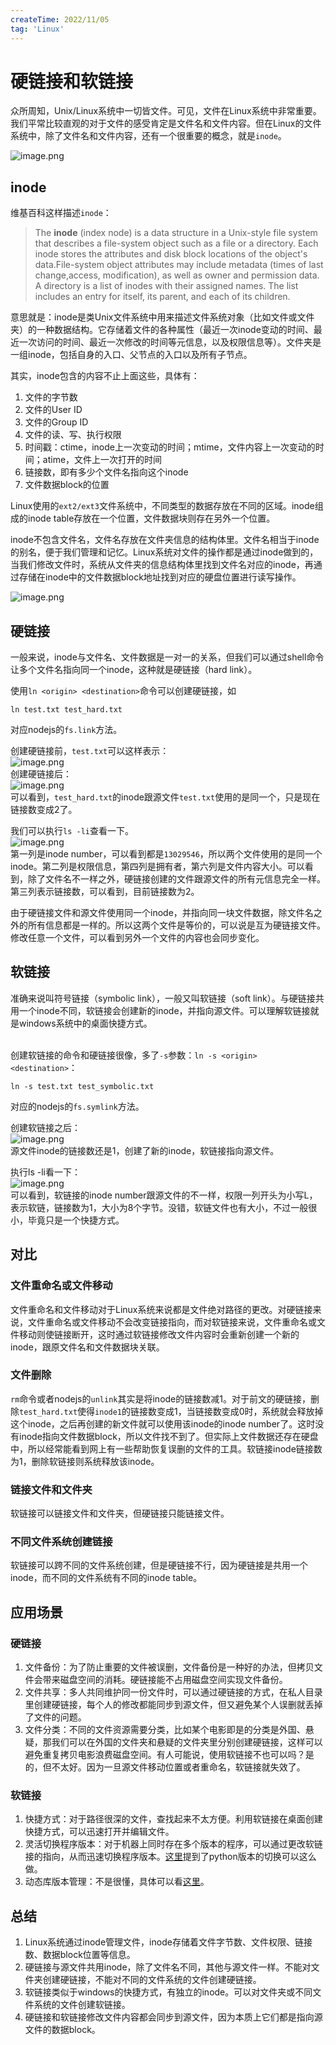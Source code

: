 ```yaml
---
createTime: 2022/11/05
tag: 'Linux'
---
```


# 硬链接和软链接

众所周知，Unix/Linux系统中一切皆文件。可见，文件在Linux系统中非常重要。我们平常比较直观的对于文件的感受肯定是文件名和文件内容。但在Linux的文件系统中，除了文件名和文件内容，还有一个很重要的概念，就是`inode`。  

![image.png](https://p3-juejin.byteimg.com/tos-cn-i-k3u1fbpfcp/d7537b783dab46cc8ee92d34064cb2ec~tplv-k3u1fbpfcp-zoom-in-crop-mark:4536:0:0:0.image)

inode
-----

维基百科这样描述`inode`：

> The **inode** (index node) is a data structure in a Unix-style file system that describes a file-system object such as a file or a directory. Each inode stores the attributes and disk block locations of the object's data.File-system object attributes may include metadata (times of last change,access, modification), as well as owner and permission data. A directory is a list of inodes with their assigned names. The list includes an entry for itself, its parent, and each of its children.

意思就是：inode是类Unix文件系统中用来描述文件系统对象（比如文件或文件夹）的一种数据结构。它存储着文件的各种属性（最近一次inode变动的时间、最近一次访问的时间、最近一次修改的时间等元信息，以及权限信息等）。文件夹是一组inode，包括自身的入口、父节点的入口以及所有子节点。  

其实，inode包含的内容不止上面这些，具体有：

1. 文件的字节数
2. 文件的User ID
3. 文件的Group ID
4. 文件的读、写、执行权限
5. 时间戳：ctime，inode上一次变动的时间；mtime，文件内容上一次变动的时间；atime，文件上一次打开的时间
6. 链接数，即有多少个文件名指向这个inode
7. 文件数据block的位置

Linux使用的`ext2/ext3`文件系统中，不同类型的数据存放在不同的区域。inode组成的inode table存放在一个位置，文件数据块则存在另外一个位置。  

inode不包含文件名，文件名存放在文件夹信息的结构体里。文件名相当于inode的别名，便于我们管理和记忆。Linux系统对文件的操作都是通过inode做到的，当我们修改文件时，系统从文件夹的信息结构体里找到文件名对应的inode，再通过存储在inode中的文件数据block地址找到对应的硬盘位置进行读写操作。  

![image.png](https://p3-juejin.byteimg.com/tos-cn-i-k3u1fbpfcp/322bec09f99a4633a77dbd1b42b56a80~tplv-k3u1fbpfcp-zoom-in-crop-mark:4536:0:0:0.image)

硬链接
---

一般来说，inode与文件名、文件数据是一对一的关系，但我们可以通过shell命令让多个文件名指向同一个inode，这种就是硬链接（hard link）。  

使用`ln <origin> <destination>`命令可以创建硬链接，如

```
ln test.txt test_hard.txt

```

对应nodejs的`fs.link`方法。  

创建硬链接前，`test.txt`可以这样表示：  
![image.png](https://p3-juejin.byteimg.com/tos-cn-i-k3u1fbpfcp/1f2d3a6ceaa84b9f818bf54fe6d97b84~tplv-k3u1fbpfcp-zoom-in-crop-mark:4536:0:0:0.image)  
创建硬链接后：  
![image.png](https://p3-juejin.byteimg.com/tos-cn-i-k3u1fbpfcp/7acca2045a414137883fa9bc402a771f~tplv-k3u1fbpfcp-zoom-in-crop-mark:4536:0:0:0.image)  
可以看到，`test_hard.txt`的inode跟源文件`test.txt`使用的是同一个，只是现在链接数变成2了。  

我们可以执行`ls -li`查看一下。  
![image.png](https://p3-juejin.byteimg.com/tos-cn-i-k3u1fbpfcp/e3e00ef043d849d9b4177b09f1fbfebe~tplv-k3u1fbpfcp-zoom-in-crop-mark:4536:0:0:0.image)  
第一列是inode number，可以看到都是`13029546`，所以两个文件使用的是同一个inode。第二列是权限信息，第四列是拥有者，第六列是文件内容大小。可以看到，除了文件名不一样之外，硬链接创建的文件跟源文件的所有元信息完全一样。第三列表示链接数，可以看到，目前链接数为2。  

由于硬链接文件和源文件使用同一个inode，并指向同一块文件数据，除文件名之外的所有信息都是一样的。所以这两个文件是等价的，可以说是互为硬链接文件。修改任意一个文件，可以看到另外一个文件的内容也会同步变化。

软链接
---

准确来说叫符号链接（symbolic link），一般又叫软链接（soft link）。与硬链接共用一个inode不同，软链接会创建新的inode，并指向源文件。可以理解软链接就是windows系统中的桌面快捷方式。  
​

创建软链接的命令和硬链接很像，多了`-s`参数：`ln -s <origin> <destination>`：

```
ln -s test.txt test_symbolic.txt

```

对应的nodejs的`fs.symlink`方法。  

创建软链接之后：  
![image.png](https://p3-juejin.byteimg.com/tos-cn-i-k3u1fbpfcp/4f1f164ace6e4b04a791d7a934bc1fe7~tplv-k3u1fbpfcp-zoom-in-crop-mark:4536:0:0:0.image)  
源文件inode的链接数还是1，创建了新的inode，软链接指向源文件。  

执行ls -li看一下：  
![image.png](https://p3-juejin.byteimg.com/tos-cn-i-k3u1fbpfcp/9aaa5b03f6f94f83ae00576db365fbcc~tplv-k3u1fbpfcp-zoom-in-crop-mark:4536:0:0:0.image)  
可以看到，软链接的inode number跟源文件的不一样，权限一列开头为小写L，表示软链，链接数为1，大小为8个字节。没错，软链文件也有大小，不过一般很小，毕竟只是一个快捷方式。

对比
--

### 文件重命名或文件移动

文件重命名和文件移动对于Linux系统来说都是文件绝对路径的更改。对硬链接来说，文件重命名或文件移动不会改变链接指向，而对软链接来说，文件重命名或文件移动则使链接断开，这时通过软链接修改文件内容时会重新创建一个新的inode，跟原文件名和文件数据块关联。

### 文件删除

`rm`命令或者nodejs的`unlink`其实是将inode的链接数减1。对于前文的硬链接，删除`test_hard.txt`使得`inode1`的链接数变成1，当链接数变成0时，系统就会释放掉这个inode，之后再创建的新文件就可以使用该inode的inode number了。这时没有inode指向文件数据block，所以文件找不到了。但实际上文件数据还存在硬盘中，所以经常能看到网上有一些帮助恢复误删的文件的工具。软链接inode链接数为1，删除软链接则系统释放该inode。

### 链接文件和文件夹

软链接可以链接文件和文件夹，但硬链接只能链接文件。

### 不同文件系统创建链接

软链接可以跨不同的文件系统创建，但是硬链接不行，因为硬链接是共用一个inode，而不同的文件系统有不同的inode table。

应用场景
----

### 硬链接

1. 文件备份：为了防止重要的文件被误删，文件备份是一种好的办法，但拷贝文件会带来磁盘空间的消耗。硬链接能不占用磁盘空间实现文件备份。
2. 文件共享：多人共同维护同一份文件时，可以通过硬链接的方式，在私人目录里创建硬链接，每个人的修改都能同步到源文件，但又避免某个人误删就丢掉了文件的问题。
3. 文件分类：不同的文件资源需要分类，比如某个电影即是的分类是外国、悬疑，那我们可以在外国的文件夹和悬疑的文件夹里分别创建硬链接，这样可以避免重复拷贝电影浪费磁盘空间。有人可能说，使用软链接不也可以吗？是的，但不太好。因为一旦源文件移动位置或者重命名，软链接就失效了。

### 软链接

1. 快捷方式：对于路径很深的文件，查找起来不太方便。利用软链接在桌面创建快捷方式，可以迅速打开并编辑文件。
2. 灵活切换程序版本：对于机器上同时存在多个版本的程序，可以通过更改软链接的指向，从而迅速切换程序版本。[这里](https://link.juejin.cn/?target=https%3A%2F%2Fwww.eet-china.com%2Fmp%2Fa76055.html "https://www.eet-china.com/mp/a76055.html")提到了python版本的切换可以这么做。
3. 动态库版本管理：不是很懂，具体可以看[这里](https://link.juejin.cn/?target=https%3A%2F%2Fwww.eet-china.com%2Fmp%2Fa76055.html "https://www.eet-china.com/mp/a76055.html")。

总结
--

1. Linux系统通过inode管理文件，inode存储着文件字节数、文件权限、链接数、数据block位置等信息。
2. 硬链接与源文件共用inode，除了文件名不同，其他与源文件一样。不能对文件夹创建硬链接，不能对不同的文件系统的文件创建硬链接。
3. 软链接类似于windows的快捷方式，有独立的inode。可以对文件夹或不同文件系统的文件创建软链接。
4. 硬链接和软链接修改文件内容都会同步到源文件，因为本质上它们都是指向源文件的数据block。
